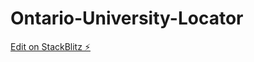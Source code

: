 # Ontario-University-Locator

[Edit on StackBlitz ⚡️](https://stackblitz.com/edit/vitejs-vite-qgxzsr)
